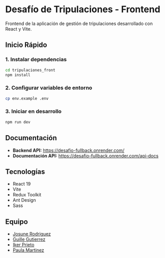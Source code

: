 # Desafío de Tripulaciones - Frontend

Frontend de la aplicación de gestión de tripulaciones desarrollado con React y Vite.

## Inicio Rápido

### 1. Instalar dependencias
```bash
cd tripulaciones_front
npm install
```

### 2. Configurar variables de entorno
```bash
cp env.example .env
```

### 3. Iniciar en desarrollo
```bash
npm run dev
```

## Documentación

- **Backend API:** https://desafio-fullback.onrender.com/
- **Documentación API:** https://desafio-fullback.onrender.com/api-docs

## Tecnologías

- React 19
- Vite
- Redux Toolkit
- Ant Design
- Sass

## Equipo

- [Josune Rodriguez](https://github.com/JosuneRG)
- [Guille Gutierrez](https://github.com/GuilleG02)
- [Iker Prieto](https://github.com/IkerPrieto)
- [Paula Martinez](https://github.com/PaulaVegas)